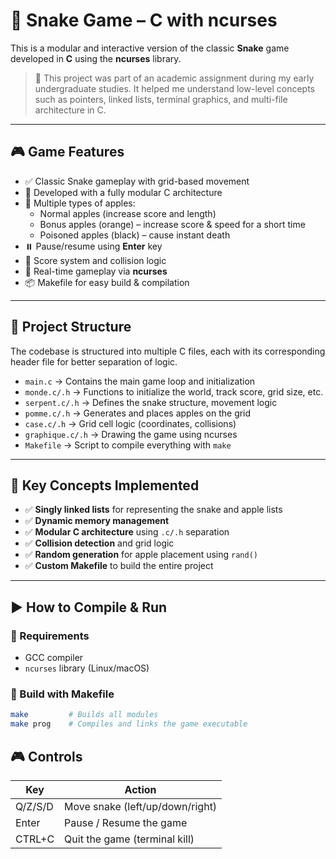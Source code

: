 # 🐍 Snake Game – C with ncurses

This is a modular and interactive version of the classic **Snake** game developed in **C** using the **ncurses** library.

> 🧠 This project was part of an academic assignment during my early undergraduate studies. It helped me understand low-level concepts such as pointers, linked lists, terminal graphics, and multi-file architecture in C.

---

## 🎮 Game Features

- ✅ Classic Snake gameplay with grid-based movement
- 🧪 Developed with a fully modular C architecture
- 🍎 Multiple types of apples:
  - Normal apples (increase score and length)
  - Bonus apples (orange) – increase score & speed for a short time
  - Poisoned apples (black) – cause instant death
- ⏸️ Pause/resume using **Enter** key
- 🎯 Score system and collision logic
- 🔄 Real-time gameplay via **ncurses**
- 📦 Makefile for easy build & compilation

---

## 🧱 Project Structure

The codebase is structured into multiple C files, each with its corresponding header file for better separation of logic.

- `main.c` → Contains the main game loop and initialization
- `monde.c/.h` → Functions to initialize the world, track score, grid size, etc.
- `serpent.c/.h` → Defines the snake structure, movement logic
- `pomme.c/.h` → Generates and places apples on the grid
- `case.c/.h` → Grid cell logic (coordinates, collisions)
- `graphique.c/.h` → Drawing the game using ncurses
- `Makefile` → Script to compile everything with `make`


---

## 🧠 Key Concepts Implemented

- ✅ **Singly linked lists** for representing the snake and apple lists
- ✅ **Dynamic memory management**
- ✅ **Modular C architecture** using `.c/.h` separation
- ✅ **Collision detection** and grid logic
- ✅ **Random generation** for apple placement using `rand()`
- ✅ **Custom Makefile** to build the entire project

---

## ▶️ How to Compile & Run

### 🧰 Requirements

- GCC compiler
- `ncurses` library (Linux/macOS)

### 🔧 Build with Makefile

```bash
make         # Builds all modules
make prog    # Compiles and links the game executable
```

## 🎮 Controls

| Key      | Action                         |
|----------|--------------------------------|
| Q/Z/S/D  | Move snake (left/up/down/right)|
| Enter    | Pause / Resume the game        |
| CTRL+C   | Quit the game (terminal kill)  |
